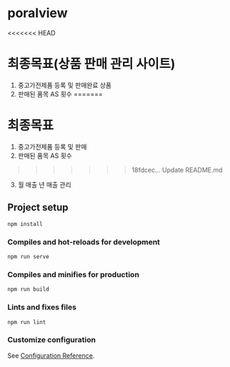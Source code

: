 # poralview

<<<<<<< HEAD
# 최종목표(상품 판매 관리 사이트)
1. 중고가전제품 등록 및 판매완료 상품
2. 판매된 품목 AS 횟수 
=======
# 최종목표
1. 중고가전제품 등록 및 판매
2. 판매된 품목 AS 횟수
>>>>>>> 18fdcec... Update README.md
3. 월 매출 년 매출 관리
## Project setup
```
npm install
```

### Compiles and hot-reloads for development
```
npm run serve
```

### Compiles and minifies for production
```
npm run build
```

### Lints and fixes files
```
npm run lint
```

### Customize configuration
See [Configuration Reference](https://cli.vuejs.org/config/).
